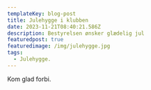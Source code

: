 ```yaml
---
templateKey: blog-post
title: Julehygge i klubben
date: 2023-11-21T08:40:21.586Z
description: Bestyrelsen ønsker glædelig jul
featuredpost: true
featuredimage: /img/julehygge.jpg
tags:
  - Julehygge.
---
```

Kom glad forbi.
